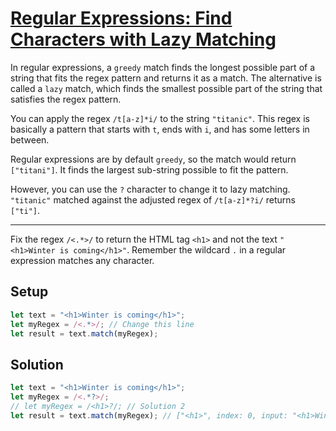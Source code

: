 # [Regular Expressions: Find Characters with Lazy Matching](https://learn.freecodecamp.org/javascript-algorithms-and-data-structures/regular-expressions/find-characters-with-lazy-matching)

In regular expressions, a `greedy` match finds the longest possible part of a string that fits the regex pattern and returns it as a match. The alternative is called a `lazy` match, which finds the smallest possible part of the string that satisfies the regex pattern.

You can apply the regex `/t[a-z]*i/` to the string `"titanic"`. This regex is basically a pattern that starts with `t`, ends with `i`, and has some letters in between.

Regular expressions are by default `greedy`, so the match would return `["titani"]`. It finds the largest sub-string possible to fit the pattern.

However, you can use the `?` character to change it to lazy matching. `"titanic"` matched against the adjusted regex of `/t[a-z]*?i/` returns `["ti"]`.

---

Fix the regex `/<.*>/` to return the HTML tag `<h1>` and not the text `"<h1>Winter is coming</h1>"`. Remember the wildcard `.` in a regular expression matches any character.

## Setup
```js
let text = "<h1>Winter is coming</h1>";
let myRegex = /<.*>/; // Change this line
let result = text.match(myRegex);
```

## Solution
```js
let text = "<h1>Winter is coming</h1>";
let myRegex = /<.*?>/;
// let myRegex = /<h1>?/; // Solution 2
let result = text.match(myRegex); // ["<h1>", index: 0, input: "<h1>Winter is coming</h1>", groups: undefined]
```